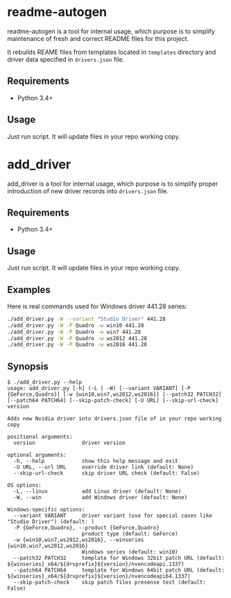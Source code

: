 readme-autogen
==============

readme-autogen is a tool for internal usage, which purpose is to simplify maintenance of fresh and correct README files for this project.

It rebuilds REAME files from templates located in `templates` directory and driver data specified in `drivers.json` file.

## Requirements

* Python 3.4+

## Usage

Just run script. It will update files in your repo working copy.

add\_driver
==========

add\_driver is a tool for internal usage, which purpose is to simplify proper introduction of new driver records into `drivers.json` file.

## Requirements

* Python 3.4+

## Usage

Just run script. It will update files in your repo working copy.

## Examples

Here is real commands used for Windows driver 441.28 series:

```bash
./add_driver.py -W --variant "Studio Driver" 441.28
./add_driver.py -W -P Quadro -w win10 441.28
./add_driver.py -W -P Quadro -w win7 441.28
./add_driver.py -W -P Quadro -w ws2012 441.28
./add_driver.py -W -P Quadro -w ws2016 441.28
```

## Synopsis

```
$ ./add_driver.py --help
usage: add_driver.py [-h] (-L | -W) [--variant VARIANT] [-P {GeForce,Quadro}] [-w {win10,win7,ws2012,ws2016}] [--patch32 PATCH32] [--patch64 PATCH64] [--skip-patch-check] [-U URL] [--skip-url-check] version

Adds new Nvidia driver into drivers.json file of in your repo working copy

positional arguments:
  version               driver version

optional arguments:
  -h, --help            show this help message and exit
  -U URL, --url URL     override driver link (default: None)
  --skip-url-check      skip driver URL check (default: False)

OS options:
  -L, --linux           add Linux driver (default: None)
  -W, --win             add Windows driver (default: None)

Windows-specific options:
  --variant VARIANT     driver variant (use for special cases like "Studio Driver") (default: )
  -P {GeForce,Quadro}, --product {GeForce,Quadro}
                        product type (default: GeForce)
  -w {win10,win7,ws2012,ws2016}, --winseries {win10,win7,ws2012,ws2016}
                        Windows series (default: win10)
  --patch32 PATCH32     template for Windows 32bit patch URL (default: ${winseries}_x64/${drvprefix}${version}/nvencodeapi.1337)
  --patch64 PATCH64     template for Windows 64bit patch URL (default: ${winseries}_x64/${drvprefix}${version}/nvencodeapi64.1337)
  --skip-patch-check    skip patch files presense test (default: False)
```
